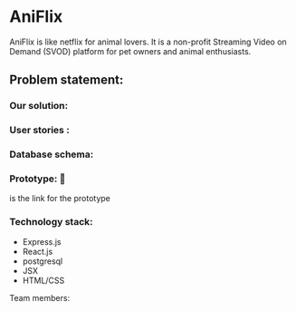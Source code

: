 # AniFlix
AniFlix is like netflix for animal lovers. It is a non-profit Streaming Video on Demand (SVOD) platform for pet owners and animal enthusiasts.


## Problem statement:

 


### Our solution:



### User stories :




### Database schema:



### Prototype: :link:
is the link for the prototype

### Technology stack:

- Express.js
- React.js
- postgresql
- JSX
- HTML/CSS


Team members:
